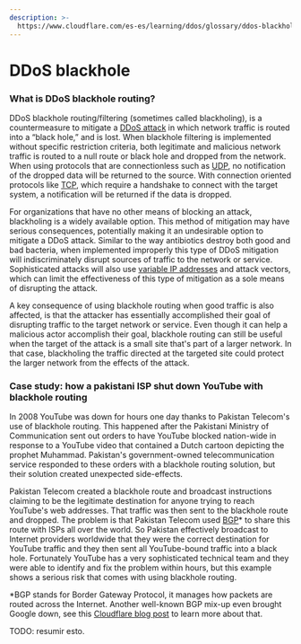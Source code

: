 ```yaml
---
description: >-
  https://www.cloudflare.com/es-es/learning/ddos/glossary/ddos-blackhole-routing/
---
```


# DDoS blackhole

### What is DDoS blackhole routing?

DDoS blackhole routing/filtering \(sometimes called blackholing\), is a countermeasure to mitigate a [DDoS attack](https://www.cloudflare.com/es-es/learning/ddos/what-is-a-ddos-attack) in which network traffic is routed into a “black hole,” and is lost. When blackhole filtering is implemented without specific restriction criteria, both legitimate and malicious network traffic is routed to a null route or black hole and dropped from the network. When using protocols that are connectionless such as [UDP](https://www.cloudflare.com/es-es/learning/ddos/glossary/user-datagram-protocol-udp), no notification of the dropped data will be returned to the source. With connection oriented protocols like [TCP](https://www.cloudflare.com/es-es/learning/ddos/glossary/tcp-ip), which require a handshake to connect with the target system, a notification will be returned if the data is dropped.

For organizations that have no other means of blocking an attack, blackholing is a widely available option. This method of mitigation may have serious consequences, potentially making it an undesirable option to mitigate a DDoS attack. Similar to the way antibiotics destroy both good and bad bacteria, when implemented improperly this type of DDoS mitigation will indiscriminately disrupt sources of traffic to the network or service. Sophisticated attacks will also use [variable IP addresses](https://www.cloudflare.com/es-es/learning/ddos/glossary/ip-spoofing) and attack vectors, which can limit the effectiveness of this type of mitigation as a sole means of disrupting the attack.

A key consequence of using blackhole routing when good traffic is also affected, is that the attacker has essentially accomplished their goal of disrupting traffic to the target network or service. Even though it can help a malicious actor accomplish their goal, blackhole routing can still be useful when the target of the attack is a small site that's part of a larger network. In that case, blackholing the traffic directed at the targeted site could protect the larger network from the effects of the attack.

### Case study: how a pakistani ISP shut down YouTube with blackhole routing

In 2008 YouTube was down for hours one day thanks to Pakistan Telecom's use of blackhole routing. This happened after the Pakistani Ministry of Communication sent out orders to have YouTube blocked nation-wide in response to a YouTube video that contained a Dutch cartoon depicting the prophet Muhammad. Pakistan's government-owned telecommunication service responded to these orders with a blackhole routing solution, but their solution created unexpected side-effects.

Pakistan Telecom created a blackhole route and broadcast instructions claiming to be the legitimate destination for anyone trying to reach YouTube's web addresses. That traffic was then sent to the blackhole route and dropped. The problem is that Pakistan Telecom used [BGP](https://www.cloudflare.com/es-es/learning/security/glossary/what-is-bgp)\* to share this route with ISPs all over the world. So Pakistan effectively broadcast to Internet providers worldwide that they were the correct destination for YouTube traffic and they then sent all YouTube-bound traffic into a black hole. Fortunately YouTube has a very sophisticated technical team and they were able to identify and fix the problem within hours, but this example shows a serious risk that comes with using blackhole routing.

\*BGP stands for Border Gateway Protocol, it manages how packets are routed across the Internet. Another well-known BGP mix-up even brought Google down, see this [Cloudflare blog post](https://blog.cloudflare.com/why-google-went-offline-today-and-a-bit-about/) to learn more about that.



TODO: resumir esto.



